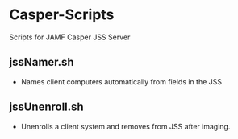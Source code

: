 # Casper-Scripts
Scripts for JAMF Casper JSS Server
## jssNamer.sh
- Names client computers automatically from fields in the JSS
## jssUnenroll.sh
- Unenrolls a client system and removes from JSS after imaging.
